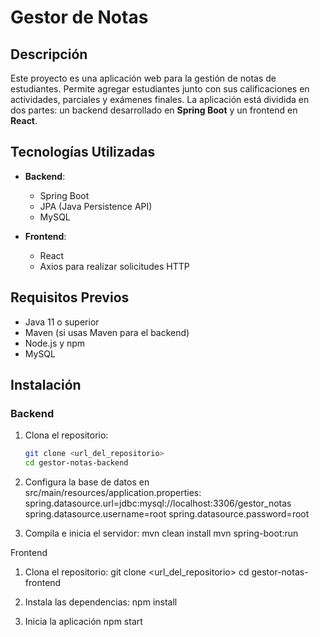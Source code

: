 # Gestor de Notas

## Descripción

Este proyecto es una aplicación web para la gestión de notas de estudiantes. Permite agregar estudiantes junto con sus calificaciones en actividades, parciales y exámenes finales. La aplicación está dividida en dos partes: un backend desarrollado en **Spring Boot** y un frontend en **React**.

## Tecnologías Utilizadas

- **Backend**: 
  - Spring Boot
  - JPA (Java Persistence API)
  - MySQL

- **Frontend**: 
  - React
  - Axios para realizar solicitudes HTTP

## Requisitos Previos

- Java 11 o superior
- Maven (si usas Maven para el backend)
- Node.js y npm
- MySQL

## Instalación

### Backend

1. Clona el repositorio:
   ```bash
   git clone <url_del_repositorio>
   cd gestor-notas-backend
   
2. Configura la base de datos en src/main/resources/application.properties:
   spring.datasource.url=jdbc:mysql://localhost:3306/gestor_notas
spring.datasource.username=root
spring.datasource.password=root

3. Compila e inicia el servidor:
   mvn clean install
mvn spring-boot:run

Frontend

1. Clona el repositorio:
   git clone <url_del_repositorio>
cd gestor-notas-frontend

2. Instala las dependencias:
   npm install

3. Inicia la aplicación
npm start


